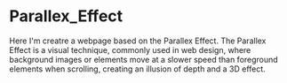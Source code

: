 # Parallex_Effect
Here I'm creatre a webpage based on the Parallex Effect. The Parallex Effect is a visual technique, commonly used in web design, where background images or elements move at a slower speed than foreground elements when scrolling, creating an illusion of depth and a 3D effect. 
